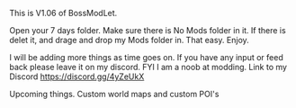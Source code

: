 This is V1.06 of BossModLet.

Open your 7 days folder. Make sure there is No Mods folder in it. If there is delet it, and drage and drop my Mods folder in.
That easy. Enjoy.

I will be adding more things as time goes on. If you have any input or feed back please leave it on my discord. FYI I am a noob at modding.
Link to my Discord   https://discord.gg/4yZeUkX


Upcoming things. Custom world maps and custom POI's
